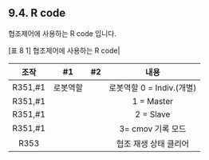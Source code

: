 ﻿## 9.4. R code




협조제어에 사용하는 R code 입니다. 

[표 8 1] 협조제어에 사용하는 R code|

|조작|	#1|	#2|	내용|
|:--:|:--:|:--:|:--:|
|R351,#1	|로봇역할|		|로봇역할 0 = Indiv.(개별)|
|R351,#1	|||1 = Master|
|R351,#1	|||2 = Slave|
|R351,#1	|||3= cmov 기록 모드|
|R353	|	||	협조 재생 상태 클리어|
